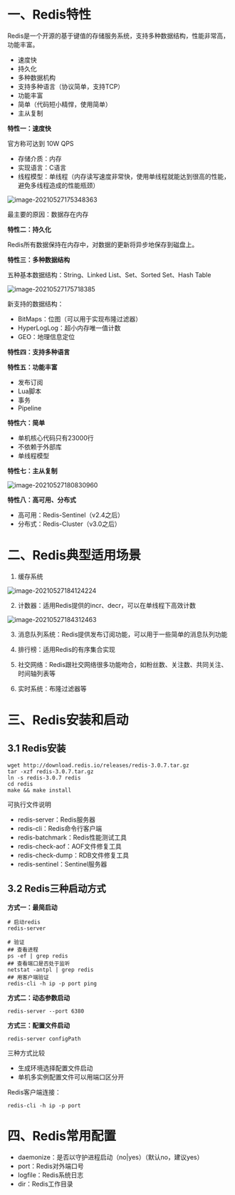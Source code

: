 # 一、Redis特性

Redis是一个开源的基于键值的存储服务系统，支持多种数据结构，性能非常高，功能丰富。

- 速度快
- 持久化
- 多种数据机构
- 支持多种语言（协议简单，支持TCP）
- 功能丰富
- 简单（代码短小精悍，使用简单）
- 主从复制

**特性一：速度快**

官方称可达到 10W QPS

- 存储介质：内存
- 实现语言：C语言
- 线程模型：单线程（内存读写速度非常快，使用单线程就能达到很高的性能，避免多线程造成的性能瓶颈）

![image-20210527175348363](https://z3.ax1x.com/2021/05/27/2Pvdde.png)

最主要的原因：数据存在内存

**特性二：持久化**

Redis所有数据保持在内存中，对数据的更新将异步地保存到磁盘上。

**特性三：多种数据结构**

五种基本数据结构：String、Linked List、Set、Sorted Set、Hash Table

![image-20210527175718385](https://z3.ax1x.com/2021/05/27/2Pvozq.png)

新支持的数据结构：

- BitMaps：位图（可以用于实现布隆过滤器）
- HyperLogLog：超小内存唯一值计数
- GEO：地理信息定位

**特性四：支持多种语言**

**特性五：功能丰富**

- 发布订阅
- Lua脚本
- 事务
- Pipeline

**特性六：简单**

- 单机核心代码只有23000行
- 不依赖于外部库
- 单线程模型

**特性七：主从复制**

![image-20210527180830960](https://z3.ax1x.com/2021/05/27/2PzEuV.png)

**特性八：高可用、分布式**

- 高可用：Redis-Sentinel（v2.4之后）
- 分布式：Redis-Cluster（v3.0之后）

# 二、Redis典型适用场景

1. 缓存系统

  ![image-20210527184124224](https://z3.ax1x.com/2021/05/27/2iC7l9.png)

2. 计数器：适用Redis提供的incr、decr，可以在单线程下高效计数

  ![image-20210527184312463](https://z3.ax1x.com/2021/05/27/2iCzfe.png)

3. 消息队列系统：Redis提供发布订阅功能，可以用于一些简单的消息队列功能

4. 排行榜：适用Redis的有序集合实现

5. 社交网络：Redis跟社交网络很多功能吻合，如粉丝数、关注数、共同关注、时间轴列表等

6. 实时系统：布隆过滤器等

# 三、Redis安装和启动

## 3.1 Redis安装

```shell
wget http://download.redis.io/releases/redis-3.0.7.tar.gz
tar -xzf redis-3.0.7.tar.gz
ln -s redis-3.0.7 redis
cd redis
make && make install
```

可执行文件说明

- redis-server：Redis服务器
- redis-cli：Redis命令行客户端
- redis-batchmark：Redis性能测试工具
- redis-check-aof：AOF文件修复工具
- redis-check-dump：RDB文件修复工具
- redis-sentinel：Sentinel服务器

## 3.2 Redis三种启动方式

**方式一：最简启动**

```shell
# 启动redis
redis-server

# 验证
## 查看进程
ps -ef | grep redis
## 查看端口是否处于监听
netstat -antpl | grep redis
## 用客户端验证
redis-cli -h ip -p port ping
```

**方式二：动态参数启动**

```shell
redis-server --port 6380
```

**方式三：配置文件启动**

```shell
redis-server configPath
```

三种方式比较

- 生成环境选择配置文件启动
- 单机多实例配置文件可以用端口区分开

Redis客户端连接：

```shell
redis-cli -h ip -p port
```

# 四、Redis常用配置

- daemonize：是否以守护进程启动（no|yes）（默认no，建议yes）
- port：Redis对外端口号
- logfile：Redis系统日志
- dir：Redis工作目录

